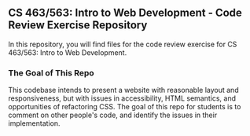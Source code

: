 ## CS 463/563: Intro to Web Development - Code Review Exercise Repository

In this repository, you will find files for the code review exercise for CS 463/563: Intro to Web Development.

### The Goal of This Repo

This codebase intends to present a website with reasonable layout and responsiveness, but with issues in accessibility, HTML semantics, and opportunities of refactoring CSS. The goal of this repo for students is to comment on other people's code, and identify the issues in their implementation.
